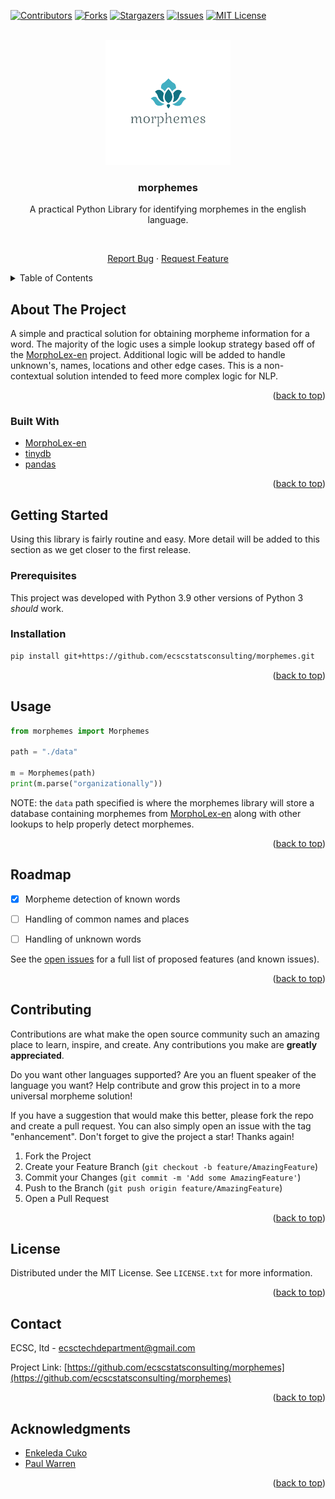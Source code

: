 <div id="top"></div>
<!--
*** Thanks for checking out the Best-README-Template. If you have a suggestion
*** that would make this better, please fork the repo and create a pull request
*** or simply open an issue with the tag "enhancement".
*** Don't forget to give the project a star!
*** Thanks again! Now go create something AMAZING! :D
-->



<!-- PROJECT SHIELDS -->
<!--
*** I'm using markdown "reference style" links for readability.
*** Reference links are enclosed in brackets [ ] instead of parentheses ( ).
*** See the bottom of this document for the declaration of the reference variables
*** for contributors-url, forks-url, etc. This is an optional, concise syntax you may use.
*** https://www.markdownguide.org/basic-syntax/#reference-style-links
-->
[![Contributors][contributors-shield]][contributors-url]
[![Forks][forks-shield]][forks-url]
[![Stargazers][stars-shield]][stars-url]
[![Issues][issues-shield]][issues-url]
[![MIT License][license-shield]][license-url]

[//]: # ([![LinkedIn][linkedin-shield]][linkedin-url])



<!-- PROJECT LOGO -->
<br />
<div align="center">
  <a href="https://github.com/github_username/repo_name">
    <img src="images/morphemes-logo.png" alt="Logo" width="200" height="200">
  </a>

<h3 align="center">morphemes</h3>

  <p align="center">
    A practical Python Library for identifying morphemes in the english language.
    <br />

[//]: # (    <a href="https://github.com/ecscstatsconsulting/morphemes"><strong>Explore the docs »</strong></a>)

[//]: # (    <br />)
    <br />

[//]: # (    <a href="https://github.com/github_username/repo_name">View Demo</a>)

[//]: # (    ·)
    <a href="https://github.com/ecscstatsconsulting/morphemes/issues">Report Bug</a>
    ·
    <a href="https://github.com/ecscstatsconsulting/morphemes/issues">Request Feature</a>
  </p>
</div>



<!-- TABLE OF CONTENTS -->
<details>
  <summary>Table of Contents</summary>
  <ol>
    <li>
      <a href="#about-the-project">About The Project</a>
      <ul>
        <li><a href="#built-with">Built With</a></li>
      </ul>
    </li>
    <li>
      <a href="#getting-started">Getting Started</a>
      <ul>
        <li><a href="#prerequisites">Prerequisites</a></li>
        <li><a href="#installation">Installation</a></li>
      </ul>
    </li>
    <li><a href="#usage">Usage</a></li>
    <li><a href="#roadmap">Roadmap</a></li>
    <li><a href="#contributing">Contributing</a></li>
    <li><a href="#license">License</a></li>
    <li><a href="#contact">Contact</a></li>
    <li><a href="#acknowledgments">Acknowledgments</a></li>
  </ol>
</details>



<!-- ABOUT THE PROJECT -->
## About The Project

A simple and practical solution for obtaining morpheme information
for a word.  The majority of the logic uses a simple lookup strategy
based off of the [MorphoLex-en](https://github.com/hugomailhot/MorphoLex-en)
project.  Additional logic will be added to handle unknown's, names,
locations and other edge cases.  This is a non-contextual solution intended
to feed more complex logic for NLP.

<p align="right">(<a href="#top">back to top</a>)</p>



### Built With

* [MorphoLex-en](https://github.com/hugomailhot/MorphoLex-en)
* [tinydb](https://tinydb.readthedocs.io/en/latest/)
* [pandas](https://pandas.pydata.org/)

<p align="right">(<a href="#top">back to top</a>)</p>



<!-- GETTING STARTED -->
## Getting Started

Using this library is fairly routine and easy.  More detail will be added
to this section as we get closer to the first release.

### Prerequisites

This project was developed with Python 3.9 other versions of Python 3 
*should* work.

### Installation

  ```sh
  pip install git+https://github.com/ecscstatsconsulting/morphemes.git
  ```

<p align="right">(<a href="#top">back to top</a>)</p>



<!-- USAGE EXAMPLES -->
## Usage

```python
from morphemes import Morphemes

path = "./data"

m = Morphemes(path)
print(m.parse("organizationally"))
```
NOTE: the `data` path specified is where the morphemes library will
store a database containing morphemes from [MorphoLex-en](https://github.com/hugomailhot/MorphoLex-en)
along with other lookups to help properly detect morphemes.

<p align="right">(<a href="#top">back to top</a>)</p>



<!-- ROADMAP -->
## Roadmap

- [X] Morpheme detection of known words
- [ ] Handling of common names and places
- [ ] Handling of unknown words


See the [open issues](https://github.com/ecscstatsconsulting/morphemes/issues) for a full list of 
proposed features (and known issues).

<p align="right">(<a href="#top">back to top</a>)</p>



<!-- CONTRIBUTING -->
## Contributing

Contributions are what make the open source community such an amazing 
place to learn, inspire, and create. Any contributions you make are 
**greatly appreciated**.

Do you want other languages supported?  Are you an fluent speaker of the
language you want?  Help contribute and grow this project in to a more
universal morpheme solution!

If you have a suggestion that would make this better, please fork the repo 
and create a pull request. You can also simply open an issue with the tag 
"enhancement".  Don't forget to give the project a star! Thanks again!

1. Fork the Project
2. Create your Feature Branch (`git checkout -b feature/AmazingFeature`)
3. Commit your Changes (`git commit -m 'Add some AmazingFeature'`)
4. Push to the Branch (`git push origin feature/AmazingFeature`)
5. Open a Pull Request

<p align="right">(<a href="#top">back to top</a>)</p>



<!-- LICENSE -->
## License

Distributed under the MIT License. See `LICENSE.txt` for more information.

<p align="right">(<a href="#top">back to top</a>)</p>



<!-- CONTACT -->
## Contact

ECSC, ltd - ecsctechdepartment@gmail.com

Project Link: [https://github.com/ecscstatsconsulting/morphemes](https://github.com/ecscstatsconsulting/morphemes)

<p align="right">(<a href="#top">back to top</a>)</p>



<!-- ACKNOWLEDGMENTS -->
## Acknowledgments

* [Enkeleda Cuko]()
* [Paul Warren]()

<p align="right">(<a href="#top">back to top</a>)</p>



<!-- MARKDOWN LINKS & IMAGES -->
<!-- https://www.markdownguide.org/basic-syntax/#reference-style-links -->
[contributors-shield]: https://img.shields.io/github/contributors/ecscstatsconsulting/morphemes.svg?style=for-the-badge
[contributors-url]: https://github.com/ecscstatsconsulting/morphemes/graphs/contributors
[forks-shield]: https://img.shields.io/github/forks/ecscstatsconsulting/morphemes.svg?style=for-the-badge
[forks-url]: https://github.com/ecscstatsconsulting/morphemes/network/members
[stars-shield]: https://img.shields.io/github/stars/ecscstatsconsulting/morphemes.svg?style=for-the-badge
[stars-url]: https://github.com/ecscstatsconsulting/morphemes/stargazers
[issues-shield]: https://img.shields.io/github/issues/ecscstatsconsulting/morphemes.svg?style=for-the-badge
[issues-url]: https://github.com/ecscstatsconsulting/morphemes/issues
[license-shield]: https://img.shields.io/github/license/ecscstatsconsulting/morphemes.svg?style=for-the-badge
[license-url]: https://github.com/ecscstatsconsulting/morphemes/blob/master/LICENSE.txt
[linkedin-shield]: https://img.shields.io/badge/-LinkedIn-black.svg?style=for-the-badge&logo=linkedin&colorB=555

[//]: # ([linkedin-url]: https://linkedin.com/in/linkedin_username)
[//]: # ([product-screenshot]: images/screenshot.png)